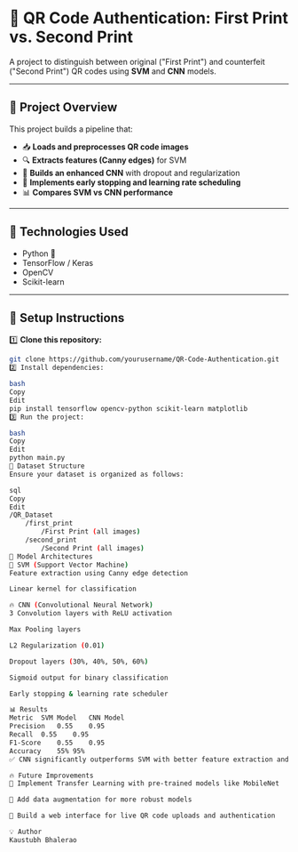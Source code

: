 # 🎯 QR Code Authentication: First Print vs. Second Print  

A project to distinguish between original ("First Print") and counterfeit ("Second Print") QR codes using **SVM** and **CNN** models.  

---

## 📌 Project Overview  

This project builds a pipeline that:  
- 📥 **Loads and preprocesses QR code images**  
- 🔍 **Extracts features (Canny edges)** for SVM  
- 🧠 **Builds an enhanced CNN** with dropout and regularization  
- 🔧 **Implements early stopping and learning rate scheduling**  
- 📊 **Compares SVM vs CNN performance**  

---

## 🚀 Technologies Used  

- Python 🐍  
- TensorFlow / Keras  
- OpenCV  
- Scikit-learn  

---

## 🔧 Setup Instructions  

1️⃣ **Clone this repository:**  
```bash
git clone https://github.com/yourusername/QR-Code-Authentication.git
2️⃣ Install dependencies:

bash
Copy
Edit
pip install tensorflow opencv-python scikit-learn matplotlib
3️⃣ Run the project:

bash
Copy
Edit
python main.py
📁 Dataset Structure
Ensure your dataset is organized as follows:

sql
Copy
Edit
/QR_Dataset  
    /first_print  
        /First Print (all images)  
    /second_print  
        /Second Print (all images)  
🧠 Model Architectures
🎯 SVM (Support Vector Machine)
Feature extraction using Canny edge detection

Linear kernel for classification

🔥 CNN (Convolutional Neural Network)
3 Convolution layers with ReLU activation

Max Pooling layers

L2 Regularization (0.01)

Dropout layers (30%, 40%, 50%, 60%)

Sigmoid output for binary classification

Early stopping & learning rate scheduler

📊 Results
Metric	SVM Model	CNN Model
Precision	0.55	0.95
Recall	0.55	0.95
F1-Score	0.55	0.95
Accuracy	55%	95%
✅ CNN significantly outperforms SVM with better feature extraction and training strategies!

🔥 Future Improvements
🔧 Implement Transfer Learning with pre-trained models like MobileNet

🎯 Add data augmentation for more robust models

🚀 Build a web interface for live QR code uploads and authentication

💡 Author
Kaustubh Bhalerao
